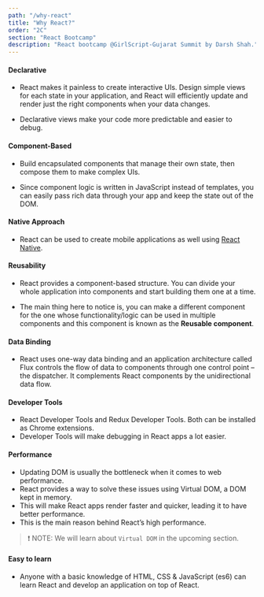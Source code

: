 ```yaml
---
path: "/why-react"
title: "Why React?"
order: "2C"
section: "React Bootcamp"
description: "React bootcamp @GirlScript-Gujarat Summit by Darsh Shah."
---
```


#### Declarative

- React makes it painless to create interactive UIs. Design simple views for each state in your application, and React will efficiently update and render just the right components when your data changes.

- Declarative views make your code more predictable and easier to debug.

#### Component-Based

- Build encapsulated components that manage their own state, then compose them to make complex UIs.

- Since component logic is written in JavaScript instead of templates, you can easily pass rich data through your app and keep the state out of the DOM.

#### Native Approach

- React can be used to create mobile applications as well using [React Native](https://reactnative.dev/).

#### Reusability

- React provides a component-based structure. You can divide your whole application into components and start building them one at a time.

- The main thing here to notice is, you can make a different component for the one whose functionality/logic can be used in multiple components and this component is known as the **Reusable component**.

#### Data Binding

- React uses one-way data binding and an application architecture called Flux controls the flow of data to components through one control point – the dispatcher. It complements React components by the unidirectional data flow.

#### Developer Tools

- React Developer Tools and Redux Developer Tools. Both can be installed as Chrome extensions.
- Developer Tools will make debugging in React apps a lot easier.

#### Performance

- Updating DOM is usually the bottleneck when it comes to web performance.
- React provides a way to solve these issues using Virtual DOM, a DOM kept in memory.
- This will make React apps render faster and quicker, leading it to have better performance.
- This is the main reason behind React’s high performance.

> ❗️ NOTE: We will learn about `Virtual DOM` in the upcoming section.

#### Easy to learn

- Anyone with a basic knowledge of HTML, CSS & JavaScript (es6) can learn React and develop an application on top of React.

